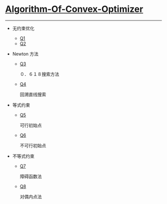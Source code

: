 # **[Algorithm-Of-Convex-Optimizer](https://github.com/zhangjw-THU/Algorithm-Of-Convex-Optimizer)**

---

- 无约束优化

  - [Q1](https://github.com/zhangjw-THU/Algorithm-Of-Convex-Optimizer/tree/master/Q1)
  - [Q2](https://github.com/zhangjw-THU/Algorithm-Of-Convex-Optimizer/tree/master/Q2)

- Newton 方法
  - [Q3](https://github.com/zhangjw-THU/Algorithm-Of-Convex-Optimizer/tree/master/Q3)

    ０．６１８搜索方法

  - [Q4](https://github.com/zhangjw-THU/Algorithm-Of-Convex-Optimizer/tree/master/Q4)

    回溯直线搜索

- 等式约束

  - [Q5](https://github.com/zhangjw-THU/Algorithm-Of-Convex-Optimizer/tree/master/Q5)

    可行初始点
  
  - [Q6](https://github.com/zhangjw-THU/Algorithm-Of-Convex-Optimizer/tree/master/Q6)
  
    不可行初始点
- 不等式约束
  
  - [Q7](https://github.com/zhangjw-THU/Algorithm-Of-Convex-Optimizer/tree/master/Q7)
  
    障碍函数法
  
  - [Q8](https://github.com/zhangjw-THU/Algorithm-Of-Convex-Optimizer/tree/master/Q8)
  
    对偶内点法

